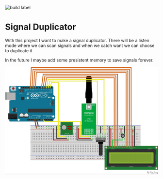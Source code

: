 ![build label](https://img.shields.io/travis/joyent/node.svg)
# Signal Duplicator

With this project I want to make a signal duplicator. There will be a listen mode 
where we can scan signals and when we catch want we can choose to duplicate it

In the future I maybe add some presistent memory to save signals forever.

![fritzing](RF433.jpg?raw=true)
